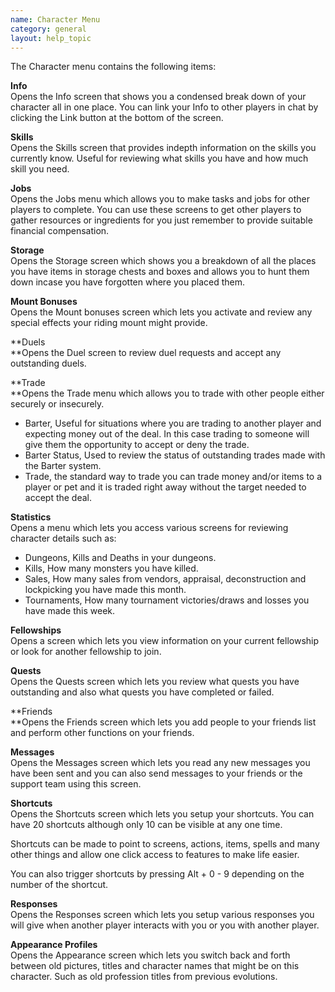 ```yaml
---
name: Character Menu
category: general
layout: help_topic
---
```

The Character menu contains the following items:

**Info**  
Opens the Info screen that shows you a condensed break down of your character all in one place. You can link your Info to other players in chat by clicking the Link button at the bottom of the screen.

**Skills**  
Opens the Skills screen that provides indepth information on the skills you currently know. Useful for reviewing what skills you have and how much skill you need.

**Jobs**  
Opens the Jobs menu which allows you to make tasks and jobs for other players to complete. You can use these screens to get other players to gather resources or ingredients for you just remember to provide suitable financial compensation.

**Storage**  
Opens the Storage screen which shows you a breakdown of all the places you have items in storage chests and boxes and allows you to hunt them down incase you have forgotten where you placed them.

**Mount Bonuses**  
Opens the Mount bonuses screen which lets you activate and review any special effects your riding mount might provide.

**Duels  
**Opens the Duel screen to review duel requests and accept any outstanding duels.

**Trade  
**Opens the Trade menu which allows you to trade with other people either securely or insecurely.

*   Barter, Useful for situations where you are trading to another player and expecting money out of the deal. In this case trading to someone will give them the opportunity to accept or deny the trade.
*   Barter Status, Used to review the status of outstanding trades made with the Barter system.
*   Trade, the standard way to trade you can trade money and/or items to a player or pet and it is traded right away without the target needed to accept the deal.

**Statistics**  
Opens a menu which lets you access various screens for reviewing character details such as:

*   Dungeons, Kills and Deaths in your dungeons.
*   Kills, How many monsters you have killed.
*   Sales, How many sales from vendors, appraisal, deconstruction and lockpicking you have made this month.
*   Tournaments, How many tournament victories/draws and losses you have made this week.

**Fellowships**  
Opens a screen which lets you view information on your current fellowship or look for another fellowship to join.

**Quests**  
Opens the Quests screen which lets you review what quests you have outstanding and also what quests you have completed or failed.

**Friends  
**Opens the Friends screen which lets you add people to your friends list and perform other functions on your friends.

**Messages**  
Opens the Messages screen which lets you read any new messages you have been sent and you can also send messages to your friends or the support team using this screen.

**Shortcuts**  
Opens the Shortcuts screen which lets you setup your shortcuts. You can have 20 shortcuts although only 10 can be visible at any one time.

Shortcuts can be made to point to screens, actions, items, spells and many other things and allow one click access to features to make life easier.

You can also trigger shortcuts by pressing Alt + 0 - 9 depending on the number of the shortcut.

**Responses**  
Opens the Responses screen which lets you setup various responses you will give when another player interacts with you or you with another player.

**Appearance Profiles**  
Opens the Appearance screen which lets you switch back and forth between old pictures, titles and character names that might be on this character. Such as old profession titles from previous evolutions.